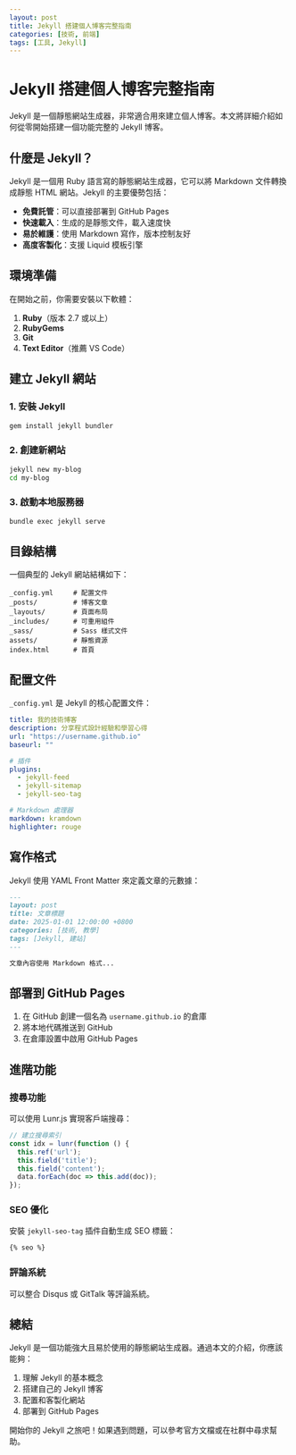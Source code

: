 ```yaml
---
layout: post
title: Jekyll 搭建個人博客完整指南
categories: [技術, 前端]
tags: [工具, Jekyll]
---
```


# Jekyll 搭建個人博客完整指南

Jekyll 是一個靜態網站生成器，非常適合用來建立個人博客。本文將詳細介紹如何從零開始搭建一個功能完整的 Jekyll 博客。

## 什麼是 Jekyll？

Jekyll 是一個用 Ruby 語言寫的靜態網站生成器，它可以將 Markdown 文件轉換成靜態 HTML 網站。Jekyll 的主要優勢包括：

- **免費託管**：可以直接部署到 GitHub Pages
- **快速載入**：生成的是靜態文件，載入速度快
- **易於維護**：使用 Markdown 寫作，版本控制友好
- **高度客製化**：支援 Liquid 模板引擎

## 環境準備

在開始之前，你需要安裝以下軟體：

1. **Ruby**（版本 2.7 或以上）
2. **RubyGems**
3. **Git**
4. **Text Editor**（推薦 VS Code）

## 建立 Jekyll 網站

### 1. 安裝 Jekyll

```bash
gem install jekyll bundler
```

### 2. 創建新網站

```bash
jekyll new my-blog
cd my-blog
```

### 3. 啟動本地服務器

```bash
bundle exec jekyll serve
```

## 目錄結構

一個典型的 Jekyll 網站結構如下：

```
_config.yml     # 配置文件
_posts/         # 博客文章
_layouts/       # 頁面布局
_includes/      # 可重用組件
_sass/          # Sass 樣式文件
assets/         # 靜態資源
index.html      # 首頁
```

## 配置文件

`_config.yml` 是 Jekyll 的核心配置文件：

```yaml
title: 我的技術博客
description: 分享程式設計經驗和學習心得
url: "https://username.github.io"
baseurl: ""

# 插件
plugins:
  - jekyll-feed
  - jekyll-sitemap
  - jekyll-seo-tag

# Markdown 處理器
markdown: kramdown
highlighter: rouge
```

## 寫作格式

Jekyll 使用 YAML Front Matter 來定義文章的元數據：

```markdown
---
layout: post
title: 文章標題
date: 2025-01-01 12:00:00 +0800
categories: [技術, 教學]
tags: [Jekyll, 建站]
---

文章內容使用 Markdown 格式...
```

## 部署到 GitHub Pages

1. 在 GitHub 創建一個名為 `username.github.io` 的倉庫
2. 將本地代碼推送到 GitHub
3. 在倉庫設置中啟用 GitHub Pages

## 進階功能

### 搜尋功能

可以使用 Lunr.js 實現客戶端搜尋：

```javascript
// 建立搜尋索引
const idx = lunr(function () {
  this.ref('url');
  this.field('title');
  this.field('content');
  data.forEach(doc => this.add(doc));
});
```

### SEO 優化

安裝 `jekyll-seo-tag` 插件自動生成 SEO 標籤：

```html
{% seo %}
```

### 評論系統

可以整合 Disqus 或 GitTalk 等評論系統。

## 總結

Jekyll 是一個功能強大且易於使用的靜態網站生成器。通過本文的介紹，你應該能夠：

1. 理解 Jekyll 的基本概念
2. 搭建自己的 Jekyll 博客
3. 配置和客製化網站
4. 部署到 GitHub Pages

開始你的 Jekyll 之旅吧！如果遇到問題，可以參考官方文檔或在社群中尋求幫助。
